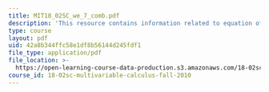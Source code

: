 ```yaml
---
title: MIT18_02SC_we_7_comb.pdf
description: 'This resource contains information related to equation of a plane. '
type: course
layout: pdf
uid: 42a8b344ffc58e1df8b56144d245fdf1
file_type: application/pdf
file_location: >-
  https://open-learning-course-data-production.s3.amazonaws.com/18-02sc-multivariable-calculus-fall-2010/42a8b344ffc58e1df8b56144d245fdf1_MIT18_02SC_we_7_comb.pdf
course_id: 18-02sc-multivariable-calculus-fall-2010
---
```

